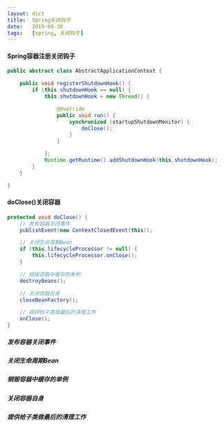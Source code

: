 ```yaml
---
layout: dict
title:  Spring关闭钩子
date:   2019-09-30
tags:   [spring, 关闭钩子]
---
```


#### Spring容器注册关闭钩子

```java
public abstract class AbstractApplicationContext {

    public void registerShutdownHook() {
        if (this.shutdownHook == null) {
            this.shutdownHook = new Thread() {

                @Override
                public void run() {
                    synchronized (startupShutdownMonitor) {
                        doClose();
                    }
                }

            };
            Runtime.getRuntime().addShutdownHook(this.shutdownHook);
        }
    }

}
```

#### doClose()关闭容器

```java
protected void doClose() {
    // 发布容器关闭事件
    publishEvent(new ContextClosedEvent(this));

    // 关闭生命周期Bean
    if (this.lifecycleProcessor != null) {
        this.lifecycleProcessor.onClose();
    }

    // 销毁容器中缓存的单例
    destroyBeans();

    // 关闭容器自身
    closeBeanFactory();

    // 提供给子类做最后的清理工作
    onClose();
}
```

##### 发布容器关闭事件

##### 关闭生命周期Bean

##### 销毁容器中缓存的单例

##### 关闭容器自身

##### 提供给子类做最后的清理工作
